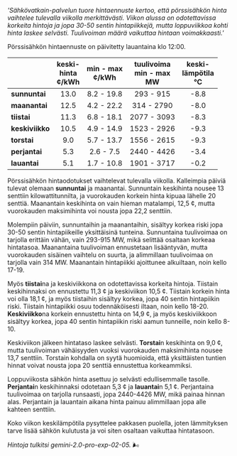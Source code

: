 *'Sähkövatkain-palvelun tuore hintaennuste kertoo, että pörssisähkön hinta vaihtelee tulevalla viikolla merkittävästi. Viikon alussa on odotettavissa korkeita hintoja ja jopa 30-50 sentin hintapiikkejä, mutta loppuviikkoa kohti hinta laskee selvästi. Tuulivoiman määrä vaikuttaa hintaan voimakkaasti.'*


Pörssisähkön hintaennuste on päivitetty lauantaina klo 12:00.

|    | keski-<br>hinta<br>¢/kWh | min - max<br>¢/kWh | tuulivoima<br>min - max<br>MW | keski-<br>lämpötila<br>°C |
|:---|:---:|:---:|:---:|:---:|
| **sunnuntai**   | 13.0 | 8.2 - 19.8  | 293 - 915   | -8.8 |
| **maanantai**  | 12.5 | 4.2 - 22.2  | 314 - 2790  | -8.0 |
| **tiistai**    | 11.3 | 6.8 - 18.1  | 2077 - 3093 | -8.3 |
| **keskiviikko** | 10.5 | 4.9 - 14.9  | 1523 - 2926 | -9.3 |
| **torstai**    | 9.0  | 5.7 - 13.7  | 1556 - 2615 | -9.3 |
| **perjantai**  | 5.3  | 2.6 - 7.5   | 2440 - 4426 | -3.4 |
| **lauantai**   | 5.1  | 1.7 - 10.8  | 1901 - 3717 | -0.2 |

Pörssisähkön hintaodotukset vaihtelevat tulevalla viikolla. Kalleimpia päiviä tulevat olemaan **sunnuntai** ja maanantai. Sunnuntain keskihinta nousee 13 senttiin kilowattitunnilta, ja vuorokauden korkein hinta kipuaa lähelle 20 senttiä. Maanantain keskihinta on vain hieman matalampi, 12,5 ¢, mutta vuorokauden maksimihinta voi nousta jopa 22,2 senttiin.

Molempiin päiviin, sunnuntaihin ja maanantaihin, sisältyy korkea riski jopa 30-50 sentin hintapiikeille yksittäisinä tunteina. Sunnuntaina tuulivoimaa on tarjolla erittäin vähän, vain 293-915 MW, mikä selittää osaltaan korkeaa hintatasoa. Maanantaina tuulivoiman ennustetaan lisääntyvän, mutta vuorokauden sisäinen vaihtelu on suurta, ja alimmillaan tuulivoimaa on tarjolla vain 314 MW. Maanantain hintapiikki ajoittunee alkuiltaan, noin kello 17-19.

Myös **tiistai**na ja keskiviikkona on odotettavissa korkeita hintoja. Tiistain keskihinnaksi on ennustettu 11,3 ¢ ja keskiviikon 10,5 ¢. Tiistain korkein hinta voi olla 18,1 ¢, ja myös tiistaihin sisältyy korkea, jopa 40 sentin hintapiikin riski. Tiistain hintapiikki osuu todennäköisesti iltaan, noin kello 18-20. **Keskiviikko**na korkein ennustettu hinta on 14,9 ¢, ja myös keskiviikkoon sisältyy korkea, jopa 40 sentin hintapiikin riski aamun tunneille, noin kello 8-10.

Keskiviikon jälkeen hintataso laskee selvästi. **Torstai**n keskihinta on 9,0 ¢, mutta tuulivoiman vähäisyyden vuoksi vuorokauden maksimihinta nousee 13,7 senttiin. Torstain kohdalla on syytä huomioida, että yksittäisten tuntien hinnat voivat nousta jopa 20 senttiä ennustettua korkeammiksi.

Loppuviikosta sähkön hinta asettuu jo selvästi edullisemmalle tasolle. **Perjantai**n keskihinnaksi odotetaan 5,3 ¢ ja **lauantai**n 5,1 ¢. Perjantaina tuulivoimaa on tarjolla runsaasti, jopa 2440-4426 MW, mikä painaa hinnan alas. Perjantain ja lauantain aikana hinta painuu alimmillaan jopa alle kahteen senttiin.

Koko viikon keskilämpötila pysyttelee pakkasen puolella, joten lämmityksen tarve lisää sähkön kulutusta ja voi siten osaltaan vaikuttaa hintatasoon.

*Hintoja tulkitsi gemini-2.0-pro-exp-02-05.* 🌬️

